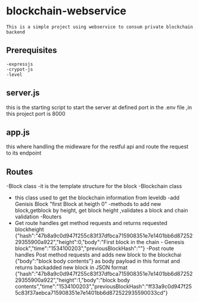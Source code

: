 # blockchain-webservice
	This is a simple project using webservice to consum private blockchain backend 

## Prerequisites
	-expressjs
	-crypot-js
	-level

## server.js
   this is the starting script to start the server at defined port in the .env file  ,in this project port is 8000
## app.js
  this where handling the midleware for the restful api and route the request to its endpoint

## Routes
  -Block class 
   -it is the template structure for the block
  -Blockchain class
   - this class used to get the blockchain information from leveldb 
   -add Genisis Block "first Block at heigth 0" 
   -methods to add new block,getblock by height, get block height ,validates a block and chain validation
  -Routers 
   - Get route handles get method requests and returns requested blockheight   {"hash":"47b8a9c0d947f255c83f37dfbca715908351e7e1401bb6d8725229355900a922","height":0,"body":"First block in the chain - Genesis block","time":"1534100203","previousBlockHash":""}
   -Post route handles Post method requests and adds new block to the blockchai {"body":"block body contents"}  as body payload in this format  and returns backadded new block in JSON format   {"hash":"47b8a9c0d947f255c83f37dfbca715908351e7e1401bb6d8725229355900a922","height":1,"body":"block body contents","time":"1534100203","previousBlockHash":"ff33a9c0d947f255c83f37aebca715908351e7e1401bb6d872522935590033cd"} 





